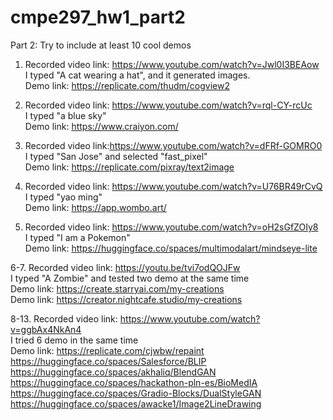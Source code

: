 # cmpe297_hw1_part2

Part 2: Try to include at least 10 cool demos <br />

1. Recorded video link: https://www.youtube.com/watch?v=Jwl0I3BEAow <br />
I typed "A cat wearing a hat", and it generated images. <br />
Demo link: https://replicate.com/thudm/cogview2  <br />

2. Recorded video link: https://www.youtube.com/watch?v=rql-CY-rcUc <br />
I typed "a blue sky" <br />
Demo link: https://www.craiyon.com/ <br />

3. Recorded video link:https://www.youtube.com/watch?v=dFRf-GOMRO0 <br />
I typed "San Jose" and selected "fast_pixel" <br />
Demo link: https://replicate.com/pixray/text2image <br />

4. Recorded video link: https://www.youtube.com/watch?v=U76BR49rCvQ <br />
I typed "yao ming" <br />
Demo link: https://app.wombo.art/  <br />

5. Recorded video link: https://www.youtube.com/watch?v=oH2sGfZOIy8<br />
I typed "I am a Pokemon" <br />
Demo link:  https://huggingface.co/spaces/multimodalart/mindseye-lite<br />

6-7. Recorded video link: https://youtu.be/tvi7odQOJFw <br />
I typed "A Zombie" and tested two demo at the same time <br />
Demo link: https://create.starryai.com/my-creations <br />
Demo link: https://creator.nightcafe.studio/my-creations<br />

8-13. Recorded video link: https://www.youtube.com/watch?v=ggbAx4NkAn4<br />
I tried 6 demo in the same time<br />
Demo link: https://replicate.com/cjwbw/repaint <br />
https://huggingface.co/spaces/Salesforce/BLIP <br />
https://huggingface.co/spaces/akhaliq/BlendGAN <br />
https://huggingface.co/spaces/hackathon-pln-es/BioMedIA <br />
https://huggingface.co/spaces/Gradio-Blocks/DualStyleGAN <br />
https://huggingface.co/spaces/awacke1/Image2LineDrawing <br />
